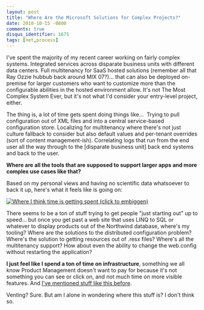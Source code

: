```yaml
---
layout: post
title: "Where Are the Microsoft Solutions for Complex Projects?"
date: 2010-10-15 -0800
comments: true
disqus_identifier: 1675
tags: [net,process]
---
```

I've spent the majority of my recent career working on fairly complex
systems. Integrated services across disparate business units with
different data centers. Full multitenancy for SaaS hosted solutions
(remember all that Ray Ozzie hubbub back around MIX 07?)... that can
also be deployed on-premise for larger customers who want to customize
more than the configurable abilities in the hosted environment allow.
It's not The Most Complex System Ever, but it's not what I'd consider
your entry-level project, either.

The thing is, a lot of time gets spent doing things like...  Trying to
pull configuration out of XML files and into a central service-based
configuration store. Localizing for multitenancy where there's not just
culture fallback to consider but also default values and per-tenant
overrides (sort of content management-ish). Correlating logs that run
from the end user all the way through to the [disparate business unit]
back end systems and back to the user.

**Where are all the tools that are supposed to support larger apps and
more complex use cases like that?**

Based on my personal views and having no scientific data whatsoever to
back it up, here's what it feels like is going on:

[![Where I think time is getting spent (click to
embiggen)](https://hyqi8g.bl3301.livefilestore.com/y2p4Tg-cbaUSTZFFKOG-AhV6i54Couog5NAyOYFzoGKQ_WiwSVW6ATiM3_8IAXNt0X_J2apoplUqRn2-NZs3ObkobJtuSC63jbWqQil45wEE_k/20101015bellcurvesmu.gif?psid=1 "Where I think time is getting spent (click to embiggen)")](https://hyqi8g.bl3301.livefilestore.com/y2pIixUfyDCj6e_HVRHAGTJ99f30MW9I55Lo1Yn8Rbr3i0M6ggM1jOSz74marg5Fv2X-wIiezfn4GUAHXDD62xX7Ix-UGOMH52YemlBR3U0t0c/20101015bellcurvelg.gif?psid=1)

There seems to be a ton of stuff trying to get people "just starting
out" up to speed... but once you get past a web site that uses LINQ to
SQL or whatever to display products out of the Northwind database,
where's my tooling? Where are the solutions to the distributed
configuration problem? Where's the solution to getting resources out of
.resx files? Where's all the multitenancy support? How about even the
ability to change the web.config without restarting the application?

**I just feel like I spend a ton of time on infrastructure**, something
we all know Product Management doesn't want to pay for because it's not
something you can see or click on, and not much time on more visible
features. And [I've mentioned stuff like this
before](/archive/2009/04/21/challenges-of-multi-tenant-enterprise-asp.net-applications.aspx).

Venting? Sure. But am I alone in wondering where this stuff is? I don't
think so.

